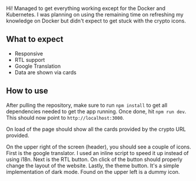 ###
Hi! Managed to get everything working except for the Docker and Kubernetes. I was planning on using the remaining time on refreshing my knowledge on Docker but didn't expect to get stuck with the crypto icons. 

## What to expect
- Responsive
- RTL support
- Google Translation
- Data are shown via cards

## How to use
After pulling the repository, make sure to run `npm install` to get all dependencies needed to get the app running. Once done, hit `npm run dev`. This should now point to `http://localhost:3000`. 

On load of the page should show all the cards provided by the crypto URL provided. 

On the upper right of the screen (header), you should see a couple of icons. First is the google translator. I used an inline script to speed it up instead of using i18n. Next is the RTL button. On click of the button should properly change the layout of the website. Lastly, the theme button. It's a simple implementation of dark mode. Found on the upper left is a dummy icon.